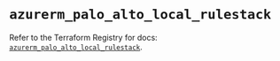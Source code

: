 # `azurerm_palo_alto_local_rulestack`

Refer to the Terraform Registry for docs: [`azurerm_palo_alto_local_rulestack`](https://registry.terraform.io/providers/hashicorp/azurerm/3.93.0/docs/resources/palo_alto_local_rulestack).

